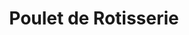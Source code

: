 ---
title: "Poulet de Rotisserie"
description: "Poitrine de poulet tendre avec une aile, cuite à la perfection. Inclus une salade du jardin, une sauce maison et un choix de frites maison ou de riz pilaf"
price_s: ""
price_l: "16.50"
price_lg: ""
weight: "3"
hidden: true
---